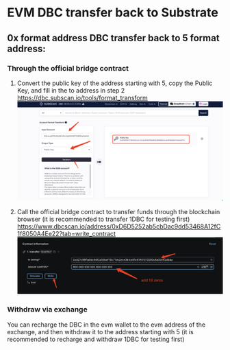 # EVM DBC transfer back to Substrate

## 0x format address DBC transfer back to 5 format address:

### Through the official bridge contract
1. Convert the public key of the address starting with 5, copy the Public Key, and fill in the to address in step 2
   [https://dbc.subscan.io/tools/format_transform
   ](https://dbc.subscan.io/tools/format_transform)![image-20250331175328048](./images/image-20250331175328048.png)

2. Call the official bridge contract to transfer funds through the blockchain browser (it is recommended to transfer 1DBC for testing first)
   [https://www.dbcscan.io/address/0xD6D5252ab5cbDac9dd53468A12fC1f8050A4Ee22?tab=write_contract
   ](https://www.dbcscan.io/address/0xD6D5252ab5cbDac9dd53468A12fC1f8050A4Ee22?tab=write_contract)![image-20250331175705011](./images/image-20250331175705011.png)

### Withdraw via exchange

You can recharge the DBC in the evm wallet to the evm address of the exchange, and then withdraw it to the address starting with 5 (it is recommended to recharge and withdraw 1DBC for testing first)
